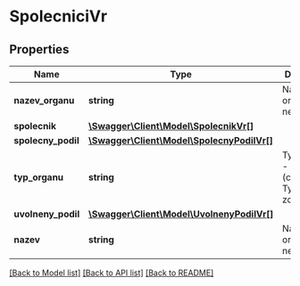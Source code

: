 # SpolecniciVr

## Properties
Name | Type | Description | Notes
------------ | ------------- | ------------- | -------------
**nazev_organu** | **string** | Název orgánu - nestandardní | [optional] 
**spolecnik** | [**\Swagger\Client\Model\SpolecnikVr[]**](SpolecnikVr.md) |  | [optional] 
**spolecny_podil** | [**\Swagger\Client\Model\SpolecnyPodilVr[]**](SpolecnyPodilVr.md) |  | [optional] 
**typ_organu** | **string** | Typ orgánu - kód (ciselnikKod: TypOrganu, zdroj: vr) | [optional] 
**uvolneny_podil** | [**\Swagger\Client\Model\UvolnenyPodilVr[]**](UvolnenyPodilVr.md) |  | [optional] 
**nazev** | **string** | Název orgánu - nestandardní | [optional] 

[[Back to Model list]](../../README.md#documentation-for-models) [[Back to API list]](../../README.md#documentation-for-api-endpoints) [[Back to README]](../../README.md)

